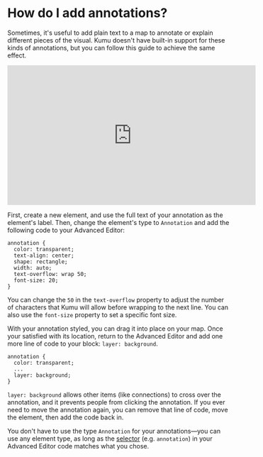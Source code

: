 # How do I add annotations?

Sometimes, it's useful to add plain text to a map to annotate or explain different pieces of the visual. Kumu doesn't have built-in support for these kinds of annotations, but you can follow this guide to achieve the same effect.

<p><iframe width="560" height="315" src="https://www.youtube.com/embed/PGZZui7XASk" frameborder="0" allowfullscreen></iframe></p>

First, create a new element, and use the full text of your annotation as the element's label. Then, change the element's type to `Annotation` and add the following code to your Advanced Editor:

```
annotation {
  color: transparent;
  text-align: center;
  shape: rectangle;
  width: auto;
  text-overflow: wrap 50;
  font-size: 20;
}
```

You can change the `50` in the `text-overflow` property to adjust the number of characters that Kumu will allow before wrapping to the next line. You can also use the `font-size` property to set a specific font size.

With your annotation styled, you can drag it into place on your map. Once your satisfied with its location, return to the Advanced Editor and add one more line of code to your block: `layer: background`.

```
annotation {
  color: transparent;
  ...
  layer: background;
}
```

`layer: background` allows other items (like connections) to cross over the annotation, and it prevents people from clicking the annotation. If you ever need to move the annotation again, you can remove that line of code, move the element, then add the code back in.

<p class="alert alert-info">
  You don't have to use the type <code>Annotation</code> for your annotations—you can use any element type, as long as the <a href="/guides/selectors.html">selector</a> (e.g. <code>annotation</code>) in your Advanced Editor code matches what you chose.
</p>
